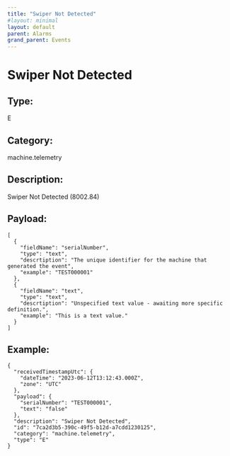 ```yaml
---
title: "Swiper Not Detected"
#layout: minimal
layout: default
parent: Alarms
grand_parent: Events
---
```


# Swiper Not Detected

## Type:

E

## Category:

machine.telemetry

## Description: 

Swiper Not Detected (8002.84)

## Payload:

```
[
  {
    "fieldName": "serialNumber",
    "type": "text",
    "descrtiption": "The unique identifier for the machine that generated the event",
    "example": "TEST000001"
  },
  {
    "fieldName": "text",
    "type": "text",
    "descrtiption": "Unspecified text value - awaiting more specific definition.",
    "example": "This is a text value."
  }
]
```

## Example:

```
{
  "receivedTimestampUtc": {
    "dateTime": "2023-06-12T13:12:43.000Z",
    "zone": "UTC"
  },
  "payload": {
    "serialNumber": "TEST000001",
    "text": "false"
  },
  "description": "Swiper Not Detected",
  "id": "7ca2d3b5-390c-49f5-b12d-a7cdd1230125",
  "category": "machine.telemetry",
  "type": "E"
}
```
